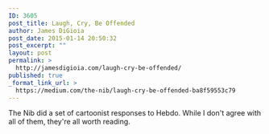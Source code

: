 ```yaml
---
ID: 3605
post_title: Laugh, Cry, Be Offended
author: James DiGioia
post_date: 2015-01-14 20:50:32
post_excerpt: ""
layout: post
permalink: >
  http://jamesdigioia.com/laugh-cry-be-offended/
published: true
_format_link_url: >
  https://medium.com/the-nib/laugh-cry-be-offended-ba8f59553c79
---
```

The Nib did a set of cartoonist responses to Hebdo. While I don't agree with all of them, they're all worth reading.